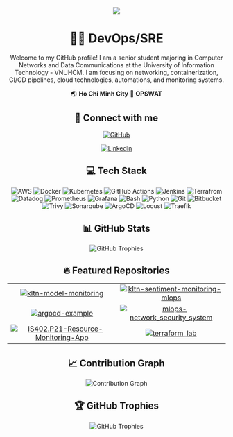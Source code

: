 <div align="center">
  <img src="https://capsule-render.vercel.app/api?type=waving&color=gradient&customColorList=16a34a,65a30d,059669&height=200&section=header&text=Tr%E1%BA%A7n%20Ch%E1%BB%A9c%20Thi%E1%BB%87n&fontSize=80&fontAlignY=35&animation=fadeIn" />
  
  # 👨‍💻 DevOps/SRE 
  
  Welcome to my GitHub profile! I am a senior student majoring in Computer Networks and Data Communications at the University of Information Technology - VNUHCM. I am focusing on networking, containerization, CI/CD pipelines, cloud technologies, automations, and monitoring systems.
  
  🌏 **Ho Chi Minh City**
  🏢 **OPSWAT**
  
  
  ## 🔗 Connect with me
  
  <div>
  <a href="https://github.com/TranChucThien"><img src="https://img.shields.io/badge/GitHub-100000?style=for-the-badge&logo=github&logoColor=white" alt="GitHub" /></a>
  
  <a href="https://linkedin.com/in/TranChucThien"><img src="https://img.shields.io/badge/LinkedIn-0077B5?style=for-the-badge&logo=linkedin&logoColor=white" alt="LinkedIn" /></a>
  </div>
  
  ## 💻 Tech Stack
  
  <div>
  <img src="https://img.shields.io/badge/-AWS-16a34a?style=flat&logo=aws" alt="AWS" /> <img src="https://img.shields.io/badge/-Docker-16a34a?style=flat&logo=docker" alt="Docker" /> <img src="https://img.shields.io/badge/-Kubernetes-16a34a?style=flat&logo=kubernetes" alt="Kubernetes" /> <img src="https://avatars.githubusercontent.com/u/44036562?s=200&v=4" alt="GitHub Actions" /> <img src="https://img.shields.io/badge/-Jenkins-16a34a?style=flat&logo=jenkins" alt="Jenkins" /> <img src="https://img.shields.io/badge/-Terrafrom-16a34a?style=flat&logo=terrafrom" alt="Terrafrom" /> <img src="https://img.shields.io/badge/-Datadog-16a34a?style=flat&logo=datadog" alt="Datadog" /> <img src="https://img.shields.io/badge/-Prometheus-16a34a?style=flat&logo=prometheus" alt="Prometheus" /> <img src="https://img.shields.io/badge/-Grafana-16a34a?style=flat&logo=grafana" alt="Grafana" /> <img src="https://img.shields.io/badge/-Bash-16a34a?style=flat&logo=bash" alt="Bash" /> <img src="https://img.shields.io/badge/-Python-16a34a?style=flat&logo=python" alt="Python" /> <img src="https://img.shields.io/badge/-Git-16a34a?style=flat&logo=git" alt="Git" /> <img src="https://img.shields.io/badge/-Bitbucket-16a34a?style=flat&logo=bitbucket" alt="Bitbucket" /> <img src="https://img.shields.io/badge/-Trivy-16a34a?style=flat&logo=trivy" alt="Trivy" /> <img src="https://img.shields.io/badge/-Sonarqube-16a34a?style=flat&logo=sonarqube" alt="Sonarqube" /> <img src="https://img.shields.io/badge/-ArgoCD-16a34a?style=flat&logo=argocd" alt="ArgoCD" /> <img src="https://img.shields.io/badge/-Locust-16a34a?style=flat&logo=locust" alt="Locust" /> <img src="https://img.shields.io/badge/-Traefik-16a34a?style=flat&logo=traefik" alt="Traefik" />
  </div>
  
  ## 📊 GitHub Stats
  
  <img src="https://github-profile-trophy.vercel.app/?username=TranChucThien&theme=juicyfresh&no-frame=true&row=1&https://github-profile-trophy.vercel.app/?username=TranChucThien&theme=juicyfresh&no-frame=true&row=1&column=6&margin-w=15&no-bg=true" alt="GitHub Trophies" />


## 🔥 Featured Repositories

<table>
<tr><td align="center" width="50%"><a href="https://github.com/TranChucThien/kltn-model-monitoring"><img src="https://github-readme-stats.vercel.app/api/pin/?username=TranChucThien&repo=kltn-model-monitoring&theme=tokyonight&show_owner=false" alt="kltn-model-monitoring" /></a></td><td align="center" width="50%"><a href="https://github.com/TranChucThien/kltn-sentiment-monitoring-mlops"><img src="https://github-readme-stats.vercel.app/api/pin/?username=TranChucThien&repo=kltn-sentiment-monitoring-mlops&theme=tokyonight&show_owner=false" alt="kltn-sentiment-monitoring-mlops" /></a></td></tr><tr><td align="center" width="50%"><a href="https://github.com/TranChucThien/argocd-example"><img src="https://github-readme-stats.vercel.app/api/pin/?username=TranChucThien&repo=argocd-example&theme=tokyonight&show_owner=false" alt="argocd-example" /></a></td><td align="center" width="50%"><a href="https://github.com/TranChucThien/mlops-network_security_system"><img src="https://github-readme-stats.vercel.app/api/pin/?username=TranChucThien&repo=mlops-network_security_system&theme=tokyonight&show_owner=false" alt="mlops-network_security_system" /></a></td></tr><tr><td align="center" width="50%"><a href="https://github.com/TranChucThien/IS402.P21-Resource-Monitoring-App"><img src="https://github-readme-stats.vercel.app/api/pin/?username=TranChucThien&repo=IS402.P21-Resource-Monitoring-App&theme=tokyonight&show_owner=false" alt="IS402.P21-Resource-Monitoring-App" /></a></td><td align="center" width="50%"><a href="https://github.com/TranChucThien/terraform_lab"><img src="https://github-readme-stats.vercel.app/api/pin/?username=TranChucThien&repo=terraform_lab&theme=tokyonight&show_owner=false" alt="terraform_lab" /></a></td></tr>
</table>



## 📈 Contribution Graph

<img src="https://github-readme-activity-graph.vercel.app/graph?username=TranChucThien&theme=react-dark" alt="Contribution Graph" />



## 🏆 GitHub Trophies

<img src="https://github-profile-trophy.vercel.app/?username=TranChucThien&theme=onedark&row=1&column=6" alt="GitHub Trophies" />

</div>
